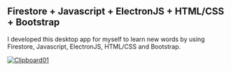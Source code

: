 ## Firestore + Javascript + ElectronJS + HTML/CSS + Bootstrap
I developed this desktop app for myself to learn new words by using Firestore, Javascript, ElectronJS, HTML/CSS and Bootstrap.

[
![Clipboard01](https://user-images.githubusercontent.com/65078104/108422386-c727b200-7236-11eb-9022-195af568d845.jpg)
](url)
